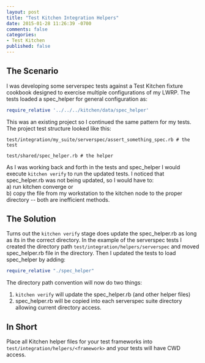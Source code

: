 ```yaml
---
layout: post
title: "Test Kitchen Integration Helpers"
date: 2015-01-28 11:26:39 -0700
comments: false
categories: 
- Test Kitchen
published: false
---
```


## The Scenario
I was developing some serverspec tests against a Test Kitchen fixture cookbook designed to exercise multiple configurations of my LWRP. The tests loaded a spec_helper for general configuration as:
```ruby
require_relative '../../../kitchen/data/spec_helper'
```

This was an existing project so I continued the same pattern for my tests. The project test structure looked like this:
```
test/integration/my_suite/serverspec/assert_something_spec.rb # the test

test/shared/spec_helper.rb # the helper
```

As I was working back and forth in the tests and spec_helper I would execute `kitchen verify` to run the updated tests. I noticed that spec_helper.rb was not being updated, so I would have to:  
a) run kitchen converge or  
b) copy the file from my workstation to the kitchen node to the proper directory -- both are inefficient methods.

## The Solution
Turns out the `kitchen verify` stage does update the spec_helper.rb as long as its in the correct directory. In the example of the serverspec tests I created the directory path `test/integration/helpers/serverspec` and moved spec_helper.rb file in the directory. Then I updated the tests to load spec_helper by adding:
```ruby
require_relative "./spec_helper"
```

The directory path convention will now do two things:  
 1. `kitchen verify` will update the spec_helper.rb (and other helper files)
 1. spec_helper.rb will be copied into each serverspec suite directory allowing current
directory access.

## In Short
Place all Kitchen helper files for your test frameworks into `test/integration/helpers/<framework>` and your tests will have CWD access.
